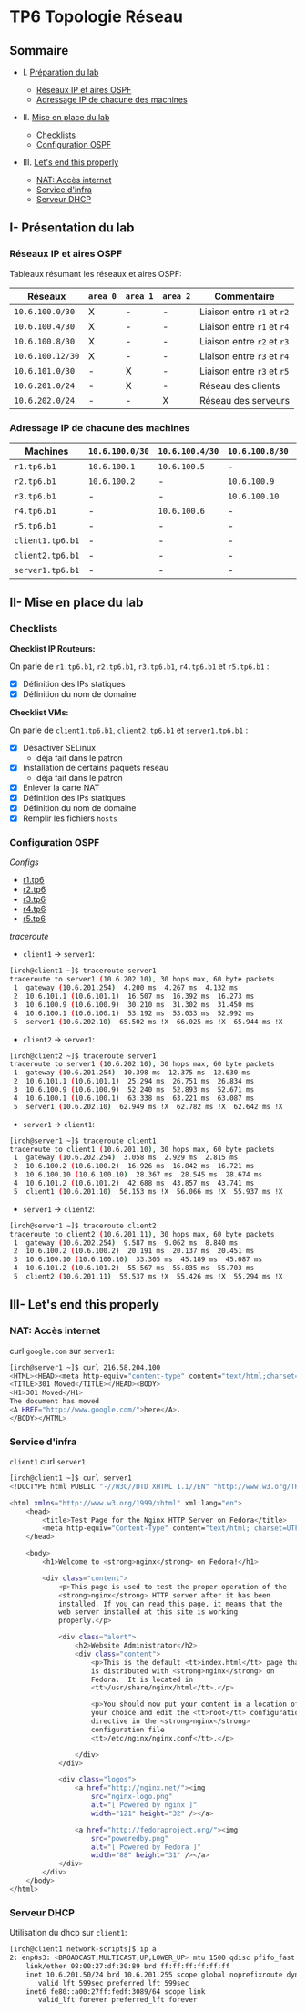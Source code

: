 # TP6 Topologie Réseau

## Sommaire

* I. [Préparation du lab](#i--préparation-du-lab)
  * [Réseaux IP et aires OSPF](#réseaux-ip-et-aires-ospf)
  * [Adressage IP de chacune des machines](#adressage-ip-de-chacune-des-machines)

* II. [Mise en place du lab](#ii--mise-en-place-du-lab)
  * [Checklists](#checklists)
  * [Configuration OSPF](#configuration-ospf)

* III. [Let's end this properly](#iii--lets-end-this-properly)
  * [NAT: Accès internet](#nat-acces-internet)
  * [Service d'infra](#service-d-infra)
  * [Serveur DHCP](#serveur-dhcp)

## I- Présentation du lab

### Réseaux IP et aires OSPF

Tableaux résumant les réseaux et aires OSPF:

Réseaux | `area 0` | `area 1` | `area 2` | Commentaire
--- | --- | --- | --- | ---
`10.6.100.0/30` | X | - | - | Liaison entre `r1` et `r2`
`10.6.100.4/30` | X | - | - | Liaison entre `r1` et `r4`
`10.6.100.8/30` | X | - | - | Liaison entre `r2` et `r3` 
`10.6.100.12/30` | X | - | - | Liaison entre `r3` et `r4`
`10.6.101.0/30` | - | X | - | Liaison entre `r3` et `r5`
`10.6.201.0/24` | - | X | - | Réseau des clients
`10.6.202.0/24` | - | - | X | Réseau des serveurs

### Adressage IP de chacune des machines

Machines | `10.6.100.0/30` | `10.6.100.4/30` | `10.6.100.8/30` | `10.6.100.12/30` | `10.6.101.0/30` | `10.6.201.0/24` | `10.6.202.0/24`
--- | --- | --- | --- | --- | --- | --- | --- 
`r1.tp6.b1` | `10.6.100.1` | `10.6.100.5` | - | - | - | - | `10.6.202.254`
`r2.tp6.b1` | `10.6.100.2` | - |  `10.6.100.9` | - | - | - | -
`r3.tp6.b1` | - | - | `10.6.100.10` | `10.6.100.14` | `10.6.101.1` | - | -
`r4.tp6.b1` | - |  `10.6.100.6` | - | `10.6.100.13` | - | - | -
`r5.tp6.b1` | - | - | - | - |  `10.6.101.2` |  `10.6.201.254` | -
`client1.tp6.b1` | - | - | - | - | - |  `10.6.201.10` | -
`client2.tp6.b1` | - | - | - | - | - |  `10.6.201.11` | -
`server1.tp6.b1` | - | - | - | - | - | - | `10.6.202.10`

## II- Mise en place du lab

### Checklists

**Checklist IP Routeurs:**

On parle de `r1.tp6.b1`, `r2.tp6.b1`, `r3.tp6.b1`, `r4.tp6.b1` et `r5.tp6.b1` :

* [X] Définition des IPs statiques
* [X] Définition du nom de domaine

**Checklist VMs:**

On parle de `client1.tp6.b1`, `client2.tp6.b1` et `server1.tp6.b1` :

* [X] Désactiver SELinux
  * déja fait dans le patron
* [X] Installation de certains paquets réseau
  * déja fait dans le patron
* [X] Enlever la carte NAT
* [X] Définition des IPs statiques
* [X] Définition du nom de domaine
* [X] Remplir les fichiers `hosts`

### Configuration OSPF

*Configs*

* [r1.tp6](./configs/configR1.txt)
* [r2.tp6](./configs/configR2.txt)
* [r3.tp6](./configs/configR3.txt)
* [r4.tp6](./configs/configR4.txt)
* [r5.tp6](./configs/configR5.txt)

*traceroute*

* `client1` -> `server1`:

```bash
[iroh@client1 ~]$ traceroute server1
traceroute to server1 (10.6.202.10), 30 hops max, 60 byte packets
 1  gateway (10.6.201.254)  4.200 ms  4.267 ms  4.132 ms
 2  10.6.101.1 (10.6.101.1)  16.507 ms  16.392 ms  16.273 ms
 3  10.6.100.9 (10.6.100.9)  30.210 ms  31.302 ms  31.450 ms
 4  10.6.100.1 (10.6.100.1)  53.192 ms  53.033 ms  52.992 ms
 5  server1 (10.6.202.10)  65.502 ms !X  66.025 ms !X  65.944 ms !X
 ```

* `client2` -> `server1`:

```bash
[iroh@client2 ~]$ traceroute server1
traceroute to server1 (10.6.202.10), 30 hops max, 60 byte packets
 1  gateway (10.6.201.254)  10.398 ms  12.375 ms  12.630 ms
 2  10.6.101.1 (10.6.101.1)  25.294 ms  26.751 ms  26.834 ms
 3  10.6.100.9 (10.6.100.9)  52.240 ms  52.893 ms  52.671 ms
 4  10.6.100.1 (10.6.100.1)  63.338 ms  63.221 ms  63.087 ms
 5  server1 (10.6.202.10)  62.949 ms !X  62.782 ms !X  62.642 ms !X
```

* `server1` -> `client1`:

```bash
[iroh@server1 ~]$ traceroute client1
traceroute to client1 (10.6.201.10), 30 hops max, 60 byte packets
 1  gateway (10.6.202.254)  3.058 ms  2.929 ms  2.815 ms
 2  10.6.100.2 (10.6.100.2)  16.926 ms  16.842 ms  16.721 ms
 3  10.6.100.10 (10.6.100.10)  28.367 ms  28.545 ms  28.674 ms
 4  10.6.101.2 (10.6.101.2)  42.688 ms  43.857 ms  43.741 ms
 5  client1 (10.6.201.10)  56.153 ms !X  56.066 ms !X  55.937 ms !X
```

* `server1` -> `client2`:

```bash
[iroh@server1 ~]$ traceroute client2
traceroute to client2 (10.6.201.11), 30 hops max, 60 byte packets
 1  gateway (10.6.202.254)  9.587 ms  9.062 ms  8.840 ms
 2  10.6.100.2 (10.6.100.2)  20.191 ms  20.137 ms  20.451 ms
 3  10.6.100.10 (10.6.100.10)  33.305 ms  45.189 ms  45.087 ms
 4  10.6.101.2 (10.6.101.2)  55.567 ms  55.835 ms  55.703 ms
 5  client2 (10.6.201.11)  55.537 ms !X  55.426 ms !X  55.294 ms !X
```

## III- Let's end this properly

### NAT: Accès internet

curl `google.com` sur `server1`:

```bash
[iroh@server1 ~]$ curl 216.58.204.100
<HTML><HEAD><meta http-equiv="content-type" content="text/html;charset=utf-8">
<TITLE>301 Moved</TITLE></HEAD><BODY>
<H1>301 Moved</H1>
The document has moved
<A HREF="http://www.google.com/">here</A>.
</BODY></HTML>
```

### Service d'infra

`client1` curl `server1`

```bash
[iroh@client1 ~]$ curl server1
<!DOCTYPE html PUBLIC "-//W3C//DTD XHTML 1.1//EN" "http://www.w3.org/TR/xhtml11/DTD/xhtml11.dtd">

<html xmlns="http://www.w3.org/1999/xhtml" xml:lang="en">
    <head>
        <title>Test Page for the Nginx HTTP Server on Fedora</title>
        <meta http-equiv="Content-Type" content="text/html; charset=UTF-8" />
    </head>

    <body>
        <h1>Welcome to <strong>nginx</strong> on Fedora!</h1>

        <div class="content">
            <p>This page is used to test the proper operation of the
            <strong>nginx</strong> HTTP server after it has been
            installed. If you can read this page, it means that the
            web server installed at this site is working
            properly.</p>

            <div class="alert">
                <h2>Website Administrator</h2>
                <div class="content">
                    <p>This is the default <tt>index.html</tt> page that
                    is distributed with <strong>nginx</strong> on
                    Fedora.  It is located in
                    <tt>/usr/share/nginx/html</tt>.</p>

                    <p>You should now put your content in a location of
                    your choice and edit the <tt>root</tt> configuration
                    directive in the <strong>nginx</strong>
                    configuration file
                    <tt>/etc/nginx/nginx.conf</tt>.</p>

                </div>
            </div>

            <div class="logos">
                <a href="http://nginx.net/"><img
                    src="nginx-logo.png"
                    alt="[ Powered by nginx ]"
                    width="121" height="32" /></a>

                <a href="http://fedoraproject.org/"><img
                    src="poweredby.png"
                    alt="[ Powered by Fedora ]"
                    width="88" height="31" /></a>
            </div>
        </div>
    </body>
</html>
```

### Serveur DHCP

Utilisation du dhcp sur `client1`:

```bash
[iroh@client1 network-scripts]$ ip a
2: enp0s3: <BROADCAST,MULTICAST,UP,LOWER_UP> mtu 1500 qdisc pfifo_fast state UP group default qlen 1000
    link/ether 08:00:27:df:30:89 brd ff:ff:ff:ff:ff:ff
    inet 10.6.201.50/24 brd 10.6.201.255 scope global noprefixroute dynamic enp0s3
       valid_lft 599sec preferred_lft 599sec
    inet6 fe80::a00:27ff:fedf:3089/64 scope link
       valid_lft forever preferred_lft forever
```